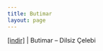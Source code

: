 ```yaml
---
title: Butimar
layout: page
---
```


<a href="https://cloud.mail.ru/public/2e51148ca66e/Butimar%20-%20Dilsiz%20%C3%87elebi%20EP" target="_blank">[indir]</a> | Butimar &#8211; Dilsiz Çelebi